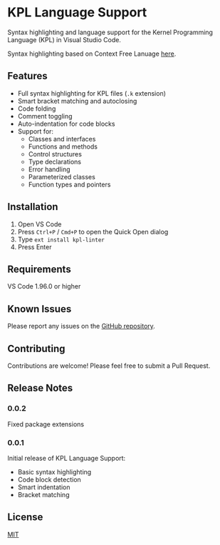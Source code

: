 # KPL Language Support

Syntax highlighting and language support for the Kernel Programming Language
(KPL) in Visual Studio Code. 

Syntax highlighting based on Context Free Lanuage [here](https://web.cecs.pdx.edu/~harry/Blitz/BlitzDoc/Syntax.pdf).

## Features

- Full syntax highlighting for KPL files (`.k` extension)
- Smart bracket matching and autoclosing
- Code folding
- Comment toggling
- Auto-indentation for code blocks
- Support for:
  - Classes and interfaces
  - Functions and methods
  - Control structures
  - Type declarations
  - Error handling
  - Parameterized classes
  - Function types and pointers

## Installation

1. Open VS Code
2. Press `Ctrl+P` / `Cmd+P` to open the Quick Open dialog
3. Type `ext install kpl-linter`
4. Press Enter

## Requirements

VS Code 1.96.0 or higher

## Known Issues

Please report any issues on the [GitHub repository](https://github.com/Cwooper/kpl-linter).

## Contributing

Contributions are welcome! Please feel free to submit a Pull Request.

## Release Notes

### 0.0.2

Fixed package extensions

### 0.0.1

Initial release of KPL Language Support:
- Basic syntax highlighting
- Code block detection
- Smart indentation
- Bracket matching

## License

[MIT](LICENSE)
